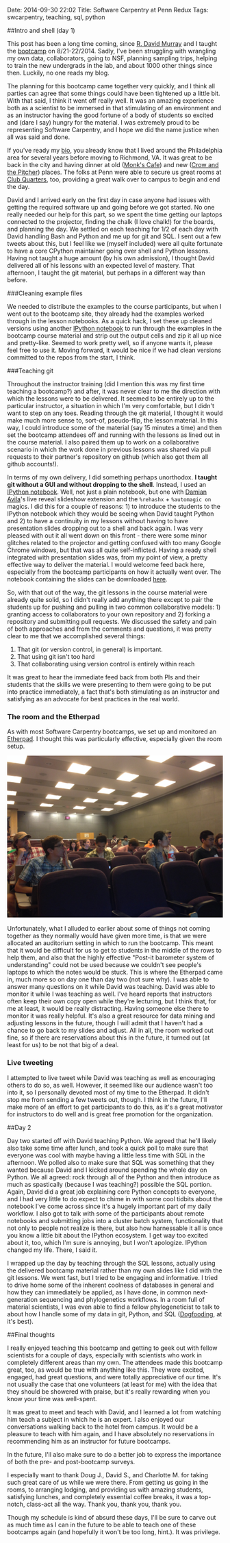 Date: 2014-09-30 22:02
Title: Software Carpentry at Penn Redux
Tags: swcarpentry, teaching, sql, python

##Intro and shell (day 1)

This post has been a long time coming, since
[R. David Murray](http://www.twitter.com/rdavidmurray) and I taught
the [bootcamp](http://swcarpentry.github.io/2014-08-21-upenn) on
8/21-22/2014. Sadly, I've been struggling with wrangling my own data,
collaborators, going to NSF, planning sampling trips, helping to train
the new undergrads in the lab, and about 1000 other things since
then. Luckily, no one reads my blog.

The planning for this bootcamp came together very quickly, and I think
all parties can agree that some things could have been tightened up a
little bit. With that said, I think it went off really well. It was an
amazing experience both as a scientist to be immersed in that
stimulating of an environment and as an instructor having the good
fortune of a body of students so excited and (dare I say) hungry for
the material. I was extremely proud to be representing Software
Carpentry, and I hope we did the name justice when all was said and
done.

If you've ready my [bio](/pages/about.html), you already know that I lived
around the Philadelphia area for several years before moving to
Richmond, VA. It was great to be back in the city and having dinner at
old ([Monk's Cafe](http://www.monkscafe.com)) and new
([Crow and the Pitcher](http://crowandthepitcher.com)) places. The
folks at Penn were able to secure us great rooms at
[Club Quarters](http://clubquarters.com/philadelphia), too, providing a
great walk over to campus to begin and end the day.

David and I arrived early on the first day in case anyone had issues
with getting the required software up and going before we got
started. No one really needed our help for this part, so we spent the
time getting our laptops connected to the projector, finding the chalk
(I love chalk!) for the boards, and planning the day. We settled on
each teaching for 1/2 of each day with David handling Bash and Python
and me up for git and SQL. I sent out a few tweets about this, but I
feel like we (myself included) were all quite fortunate to have a core
CPython maintainer going over shell and Python lessons. Having not
taught a huge amount (by his own admission), I thought David delivered
all of his lessons with an expected level of mastery. That afternoon,
I taught the git material, but perhaps in a different way than
before.

###Cleaning example files

We needed to distribute the examples to the
course participants, but when I went out to the bootcamp site, they
already had the examples worked through in the lesson notebooks. As a
quick hack, I set these up cleaned versions using another
[IPython notebook](https://github.com/swcarpentry/2014-08-21-upenn/blob/gh-pages/create_clean_dist_files.ipynb)
to run through the examples in the bootcamp course material and strip
out the output cells and zip it all up nice and pretty-like. Seemed to
work pretty well, so if anyone wants it, please feel free to use
it. Moving forward, it would be nice if we had clean versions
committed to the repos from the start, I think.

###Teaching git

Throughout the instructor training (did I mention this was my first
time teaching a bootcamp?) and after, it was never clear to me the
direction with which the lessons were to be delivered. It seemed to
be entirely up to the particular instructor, a situation in which I'm
very comfortable, but I didn't want to step on any toes. Reading
through the git material, I thought it would make much more sense to,
sort-of, pseudo-flip, the lesson material. In this way, I could
introduce some of the material (say 15 minutes a time) and then set
the bootcamp attendees off and running with the lessons as lined out
in the course material. I also paired them up to work on a
collaborative scenario in which the work done in previous lessons was
shared via pull requests to their partner's repository on github
(which also got them all github accounts!).

In terms of my own delivery, I did something perhaps unorthodox. **I
taught git without a GUI and without dropping to the shell**. Instead,
I used an [IPython notebook](http://www.ipython.org). Well, not just a
plain notebook, but one with
[Damian Avila](https://github.com/damianavila/live_reveal)'s live
reveal slideshow extension and the `%rehashx` + `%automagic on`
magics. I did this for a couple of reasons: 1) to introduce the
students to the IPython notebook which they would be seeing when David
taught Python and 2) to have a continuity in my lessons without having
to have presentation slides dropping out to a shell and back again. I
was very pleased with out it all went down on this front - there were
some minor glitches related to the projector and getting confused with
too many Google Chrome windows, but that was all quite
self-inflicted. Having a ready shell integrated with presentation
slides was, from my point of view, a pretty effective way to deliver
the material. I would welcome feed back here, especially from the
bootcamp participants on how it actually went over. The notebook
containing the slides can be downloaded
[here](https://github.com/cfriedline/swc-slides/blob/master/2014-08-21-upenn/git.ipynb).

So, with that out of the way, the git lessons in the course material
were already quite solid, so I didn't really add anything there except
to pair the students up for pushing and pulling in two common
collaborative models: 1) granting access to collaborators to your own
repository and 2) forking a repository and submitting pull
requests. We discussed the safety and pain of both approaches and from
the comments and questions, it was pretty clear to me that we
accomplished several things:

1. That git (or version control, in general) is important.
1. That using git isn't too hard
1. That collaborating using version control is entirely within reach

It was great to hear the immediate feed back from both PIs and their
students that the skills we were presenting to them were going to be
put into practice immediately, a fact that's both stimulating as an
instructor and satisfying as an advocate for best practices in the
real world.

### The room and the Etherpad

As with most Software Carpentry bootcamps, we set up and monitored
an [Etherpad](https://swcarpentry.etherpad.mozilla.org/2014-08-21-upenn?). I thought
this was particularly effective, especially given the room setup.

![](/images/swc_upenn.png)

Unfortunately, what I alluded to earlier about some of things not
coming together as they normally would have given more time, is that
we were allocated an auditorium setting in which to run the
bootcamp. This meant that it would be difficult for us to get to
students in the middle of the rows to help them, and also that the
highly effective "Post-it barometer system of understanding" could not
be used because we couldn't see people's laptops to which the notes
would be stuck. This is where the Etherpad came in, much more so on
day one than day two (not sure why). I was able to answer many
questions on it while David was teaching. David was able to monitor it
while I was teaching as well. I've heard reports that instructors
often keep their own copy open while they're lecturing, but I think
that, for me at least, it would be really distracting. Having someone
else there to monitor it was really helpful. It's also a great
resource for data mining and adjusting lessons in the future, though I
will admit that I haven't had a chance to go back to my slides and
adjust.  All in all, the room worked out fine, so if there are
reservations about this in the future, it turned out (at least for us)
to be not that big of a deal.

### Live tweeting

I attempted to live tweet while David was teaching as well as
encouraging others to do so, as well. However, it seemed like our
audience wasn't too into it, so I personally devoted most of my time
to the Etherpad. It didn't stop me from sending a few tweets out,
though. I think in the future, I'll make more of an effort to get
participants to do this, as it's a great motivator for instructors to
do well and is great free promotion for the organization.

##Day 2

Day two started off with David teaching Python. We agreed that he'll
likely also take some time after lunch, and took a quick poll to make
sure that everyone was cool with maybe having a little less time with
SQL in the afternoon. We polled also to make sure that SQL was
something that they wanted because David and I kicked around spending
the whole day on Python. We all agreed: rock through all of the Python
and then introduce as much as spastically (because I was teaching?)
possible the SQL portion. Again, David did a great job explaining core
Python concepts to everyone, and I had very little to do expect to
chime in with some cool tidbits about the notebook I've come across
since it's a hugely important part of my daily workflow. I also got to
talk with some of the participants about remote notebooks and
submitting jobs into a cluster batch system, functionality that not
only to people not realize is there, but also how harnessable it all
is once you know a little bit about the IPython ecosystem. I get way
too excited about it, too, which I'm sure is annoying, but I won't
apologize. IPython changed my life. There, I said it.

I wrapped up the day by teaching through the SQL lessons, actually
using the delivered bootcamp material rather than my own slides like
I did with the git lessons.  We went fast, but I tried to be engaging
and informative. I tried to drive home some of the inherent coolness
of databases in general and how they can immediately be applied, as I
have done, in common next-generation sequencing and phylogenetics
workflows. In a room full of material scientists, I was even able to
find a fellow phylogeneticist to talk to about how I handle some of my
data in git, Python, and SQL
([Dogfooding](http://en.wikipedia.org/wiki/Eating_your_own_dog_food),
at it's best).

##Final thoughts

I really enjoyed teaching this bootcamp and getting to geek out with
fellow scientists for a couple of days, especially with scientists who
work in completely different areas than my own. The attendees made
this bootcamp great, too, as would be true with anything like
this. They were excited, engaged, had great questions, and were
totally appreciative of our time. It's not usually the case that one
volunteers (at least for me) with the idea that they should be
showered with praise, but it's really rewarding when you know your
time was well-spent.

It was great to meet and teach with David, and I learned a lot from
watching him teach a subject in which he is an expert. I also enjoyed
our conversations walking back to the hotel from campus. It would be a
pleasure to teach with him again, and I have absolutely no reservations
in recommending him as an instructor for future bootcamps.

In the future, I'll also make sure to do a better job to express the
importance of both the pre- and post-bootcamp surveys.

I especially want to thank Doug J., David S., and Charlotte M. for
taking such great care of us while we were there. From getting us
going in the rooms, to arranging lodging, and providing us with
amazing students, satisfying lunches, and completely essential coffee
breaks, it was a top-notch, class-act all the way. Thank you, thank
you, thank you.

Though my schedule is kind of absurd these days, I'll be sure to carve
out as much time as I can in the future to be able to teach one of
these bootcamps again (and hopefully it won't be too long, hint.). It
was privilege.

